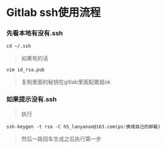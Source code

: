 # Gitlab ssh使用流程

### 先看本地有没有.ssh
	cd ~/.ssh

> 如果有的话

	vim id_rsa.pub

> 复制里面的秘钥在gitlab里面配置就ok

### 如果提示没有.ssh
> 执行

   	ssh-keygen -t rsa -C h5_lanyanan@163.com(ps:换成自己的邮箱)

> 然后一路回车生成之后执行第一步
